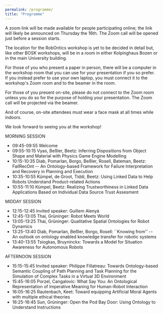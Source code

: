 ```yaml
---
permalink: /programme/
title: "Programme"
---
```


A zoom link will be made available for people participating online; the link will likely be announced on Thursday the 16th. The Zoom call will be opened just before a session starts.

The location for the RobOntics workshop is yet to be decided in detail but, like other BOSK workshops, will be in a room in either Kolpinghaus Bozen or in the main University building.

For those of you who present a paper in person, there will be a computer in the workshop room that you can use for your presentation if you so prefer. If you instead prefer to use your own laptop, you must connect it to the workshop's Zoom room and to the beamer in the room.

For those of you present on-site, please do not connect to the Zoom room unless you do so for the purpose of holding your presentation. The Zoom call will be projected via the beamer.

And of course, on-site attendees must wear a face mask at all times while indoors.

We look forward to seeing you at the workshop!

MORNING SESSION
* 09:45-09:55 Welcome
* 09:55-10:15 Vyas, Beßler, Beetz: Inferring Dispositions from Object Shape and Material with Physics Game Engine Modelling
* 10:15-10:35 Diab, Pomarlan, Borgo, Beßler, Rosell, Bateman, Beetz: FailRecOnt -- An Ontology-based Framework for Failure Interpretation and Recovery in Planning and Execution
* 10:35-10:55 Kümpel, de Groot, Tiddi, Beetz: Using Linked Data to Help Robots Understand Product-related Actions
* 10:55-11:10 Kümpel, Beetz: Realizing Trustworthiness in Linked Data Applications Based on Individual Data Source Trust Assesment


MIDDAY SESSION
* 12:15-12:45 Invited speaker: Guillem Alenyà
* 12:45-13:05 Thai, Grüninger: Robot Meets World
* 13:05-13:25 Thai, Grüninger: Qualitative Spatial Ontologies for Robot Dynamics
* 13:25-13:40 Diab, Pomarlan, Beßler, Borgo, Rosell: ``Knowing from'' -- An outlook on ontology enabled knowledge transfer for robotic systems
* 13:40-13:55 Tsiogkas, Bruyninckx: Towards a Model for Situation Awareness for Autonomous Robots


AFTERNOON SESSION
* 15:15-15:45 Invited speaker: Philippe Fillatreau: Towards Ontology-based Semantic Coupling of Path Planning and Task Planning for the Simulation of Complex Tasks in a Virtual 3D Environment
* 15:45-16:05 Porzel, Cangalovic: What Say You: An Ontological Representation of Imperative Meaning for Human-Robot Interaction
* 16:05-16:25 Rautenbach, Keet: Toward equipping Artificial Moral Agents with multiple ethical theories
* 16:25-16:45 Sun, Grüninger: Open the Pod Bay Door: Using Ontology to Understand Instructions
